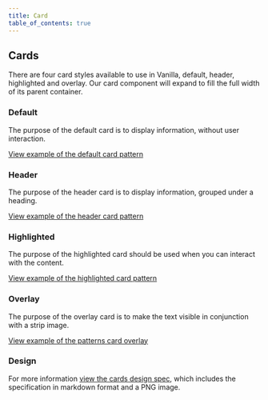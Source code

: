 ```yaml
---
title: Card
table_of_contents: true
---
```


## Cards

There are four card styles available to use in Vanilla, default, header, highlighted and overlay. Our card component will expand to fill the full width of its parent container.

### Default

The purpose of the default card is to display information, without user interaction.

<a href="https://vanilla-framework.github.io/vanilla-framework/examples/patterns/card/default/"
    class="js-example">
View example of the default card pattern
</a>

### Header

The purpose of the header card is to display information, grouped under a heading.

<a href="https://vanilla-framework.github.io/vanilla-framework/examples/patterns/card/header/"
    class="js-example">
View example of the header card pattern
</a>

### Highlighted

The purpose of the highlighted card should be used when you can interact with the content.

<a href="https://vanilla-framework.github.io/vanilla-framework/examples/patterns/card/highlighted/"
    class="js-example">
View example of the highlighted card pattern
</a>

### Overlay

The purpose of the overlay card is to make the text visible in conjunction with a strip image.

<a href="https://vanilla-framework.github.io/vanilla-framework/examples/patterns/card/overlay/"
  class="js-example">
View example of the patterns card overlay
</a>

### Design

For more information [view the cards design spec](https://github.com/ubuntudesign/vanilla-design/tree/master/Cards), which includes the specification in markdown format and a PNG image.
